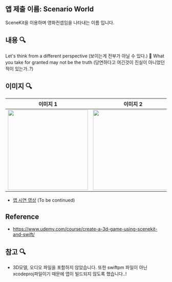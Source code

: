 
## 앱 제출 이름: Scenario World
SceneKit을 이용하며 영화컨셉임을 나타내는 이름 입니다.
## 내용 🔍 
Let's think from a different perspective (보이는게 전부가 아닐 수 있다.) 🫣 
What you take for granted may not be the truth (당연하다고 여긴것이 진실이 아니었던 적이 있는가..?)



## 이미지 🔍

| 이미지 1 | 이미지 2 | 이미지 3 | 이미지 4 |
|------------|-------------|-------------|-------------|
| <img src="https://user-images.githubusercontent.com/77485339/189519959-be24f7f0-b540-4957-a13a-52140c3457fb.png" width="250"> | <img src="https://user-images.githubusercontent.com/77485339/189520082-607f6300-7bbb-4bfb-a6b3-7bc647680631.png" width="250"> | <img src="https://user-images.githubusercontent.com/77485339/189520650-a0f82208-8c12-4c43-bca0-84596053bbc0.png" width="250"> |<img src="https://user-images.githubusercontent.com/77485339/189520676-5098af95-8360-455a-89a8-74a11b5d95c5.png" width="250"> |


- [앱 시연 영상]() (To be continued)


## Reference

- https://www.udemy.com/course/create-a-3d-game-using-scenekit-and-swift/ 

## 참고 🔍
- 3D모델, 오디오 파일을 포함하지 않았습니다. 또한 swiftpm 파일이 아닌 xcodeproj파일이기 때문에 앱이 빌드되지 않도록 했습니다..!
